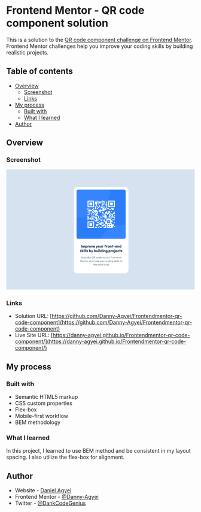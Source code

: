# Frontend Mentor - QR code component solution

This is a solution to the [QR code component challenge on Frontend Mentor](https://www.frontendmentor.io/challenges/qr-code-component-iux_sIO_H). Frontend Mentor challenges help you improve your coding skills by building realistic projects.

## Table of contents

- [Overview](#overview)
  - [Screenshot](#screenshot)
  - [Links](#links)
- [My process](#my-process)
  - [Built with](#built-with)
  - [What I learned](#what-i-learned)
- [Author](#author)

## Overview

### Screenshot

![](./screenshot.png)

### Links

- Solution URL: [https://github.com/Danny-Agyei/Frontendmentor-qr-code-component](https://github.com/Danny-Agyei/Frontendmentor-qr-code-component)
- Live Site URL: [https://danny-agyei.github.io/Frontendmentor-qr-code-component/](https://danny-agyei.github.io/Frontendmentor-qr-code-component/)

## My process

### Built with

- Semantic HTML5 markup
- CSS custom properties
- Flex-box
- Mobile-first workflow
- BEM methodology

### What I learned

In this project, I learned to use BEM method and be consistent in my layout spacing. I also utilize the flex-box for alignment.

## Author

- Website - [Daniel Agyei](https://github.com/Danny-Agyei)
- Frontend Mentor - [@Danny-Agyei](https://www.frontendmentor.io/profile/Danny-Agyei)
- Twitter - [@DankCodeGenius](https://x.com/DankCodeGenius)
